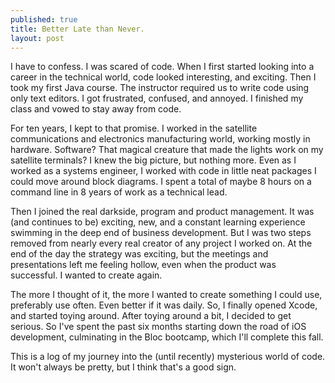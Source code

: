 ```yaml
---
published: true
title: Better Late than Never. 
layout: post
---
```

I have to confess. I was scared of code. When I first started looking into a career in the technical world, code looked interesting, and exciting. Then I took my first Java course. The instructor required us to write code using only text editors. I got frustrated, confused, and annoyed. I finished my class and vowed to stay away from code. 

For ten years, I kept to that promise. I worked in the satellite communications and electronics manufacturing world, working mostly in hardware. Software? That magical creature that made the lights work on my satellite terminals? I knew the big picture, but nothing more. Even as I worked as a systems engineer, I worked with code in little neat packages I could move around block diagrams. I spent a total of maybe 8 hours on a command line in 8 years of work as a technical lead. 

Then I joined the real darkside, program and product management. It was (and continues to be) exciting, new, and a constant learning experience swimming in the deep end of business development. But I was two steps removed from nearly every real creator of any project I worked on. At the end of the day the strategy was exciting, but the meetings and presentations left me feeling hollow, even when the product was successful. I wanted to create again. 

The more I thought of it, the more I wanted to create something I could use, preferably use often. Even better if it was daily. So, I finally opened Xcode, and started toying around. After toying around a bit, I decided to get serious. So I've spent the past six months starting down the road of iOS development, culminating in the Bloc bootcamp, which I'll complete this fall. 

This is a log of my journey into the (until recently) mysterious world of code. It won't always be pretty, but I think that's a good sign.